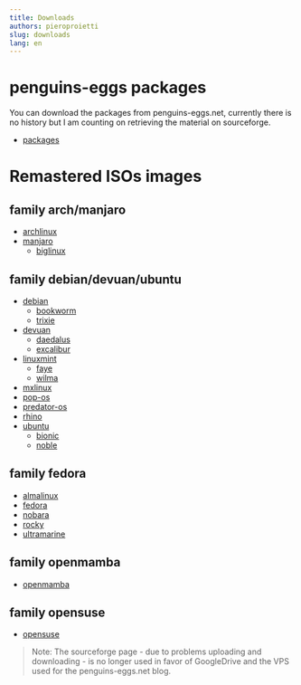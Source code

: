 ```yaml
---
title: Downloads
authors: pieroproietti
slug: downloads
lang: en
---
```


# penguins-eggs packages
You can download the packages from penguins-eggs.net, currently there is no history but I am counting on retrieving the material on sourceforge.

* [packages](https://penguins-eggs.net/basket/index.php/packages/?p=packages)


# Remastered ISOs images

## family arch/manjaro
* [archlinux](/archlinux)
* [manjaro](/manjaro)
  * [biglinux](/biglinux)

## family debian/devuan/ubuntu
* [debian](/debian)
  * [bookworm](/debian/bookworm)
  * [trixie](/debian/trixie)
* [devuan](/devuan)
  * [daedalus](/devuan/daedalus)
  * [excalibur](/devuan/excalibur)
* [linuxmint](/linuxmint)
  * [faye](/linuxmint/faye)
  * [wilma](/linuxmint/wilma)
* [mxlinux](/mxlinux)
* [pop-os](/pop-os)
* [predator-os](/predator)
* [rhino](/rhino)
* [ubuntu](/ubuntu)
  * [bionic](/ubuntu/bionic)
  * [noble](/ubuntu/noble)

## family fedora
* [almalinux](/almalinux)
* [fedora](/fedora)
* [nobara](/nobara)
* [rocky](/rocky)
* [ultramarine](/ultramarine)

## family openmamba
* [openmamba](/openmamba)

## family opensuse
* [opensuse](/opensuse)



> Note:
The sourceforge page - due to problems uploading and downloading - is no longer used in favor of GoogleDrive and the VPS used for the penguins-eggs.net blog.
